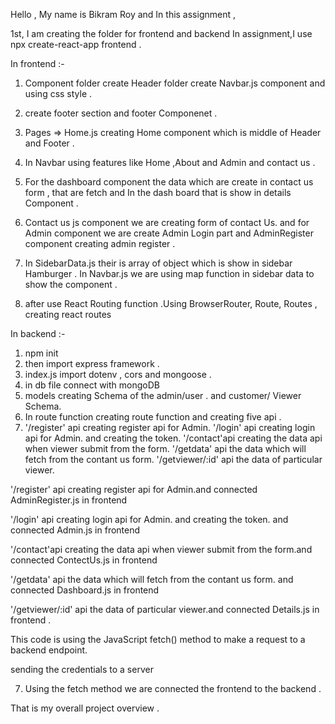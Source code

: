 Hello , My name is Bikram Roy and In this assignment ,

1st, I am creating the folder for frontend and backend
In assignment,I use npx create-react-app frontend . 

In frontend :-

1. Component folder create Header folder create Navbar.js component and using css style .
2. create footer section and footer Componenet .
3. Pages => Home.js creating Home component which is middle of Header and Footer .
4. In Navbar using features like Home ,About and Admin and contact us .

5. For the dashboard component the data which are create in contact us form , that are fetch and In the dash board that is show in details Component .

6. Contact us js component we are creating form of contact Us. and for Admin component we are create Admin Login part and AdminRegister component creating admin register .

7. In SidebarData.js their is array of object which is show in sidebar Hamburger . In Navbar.js we are using map function in sidebar data to show the component .

8. after use React Routing function .Using BrowserRouter, Route, Routes , creating react routes  




In backend :-

1. npm init 
2. then import express framework .
3. index.js import dotenv , cors and mongoose .
3. in db file connect with mongoDB 
4. models creating Schema of the admin/user . and  customer/ Viewer Schema.
5. In route function  creating route function and creating five api .
6. '/register' api creating register api for Admin.
    '/login' api creating login api for Admin. and creating the token.
    '/contact'api creating the data api when viewer submit from the form.
    '/getdata' api the data which will fetch from the contant us form. 
    '/getviewer/:id' api the data of particular viewer. 

'/register' api creating register api for Admin.and connected AdminRegister.js in frontend
    
'/login' api creating login api for Admin. and creating the token. and connected Admin.js in frontend

'/contact'api creating the data api when viewer submit from the form.and connected ContectUs.js in frontend

'/getdata' api the data which will fetch from the contant us form. and connected Dashboard.js in frontend

'/getviewer/:id' api the data of particular viewer.and connected Details.js in frontend .


This code is using the JavaScript fetch() method to make a request to a backend endpoint. 


sending the credentials to a server 


7. Using the fetch method we are connected the frontend to the backend .

That is my overall project overview .



                 
